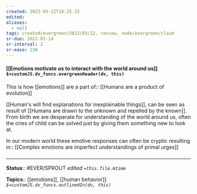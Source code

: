 ```yaml
---
created: 2022-03-12T10:25:15 
edited: 
aliases:
  - null
tags: created/evergreen/2022/03/12, review, node/evergreen/claim
sr-due: 2022-03-14
sr-interval: 2
sr-ease: 230
---
```


#### [[Emotions motivate us to interact with the world around us]] `$=customJS.dv_funcs.evergreenHeader(dv, this)`

This is how [[emotions]] are a 
part of:: [[Humans are a product of evolution]]

[[Human's will find explanations for inexplainable things]], can be seen as result of [[Humans are drawn to the unknown and repelled by the known]]. 
From birth we are desperate for understanding of the world around us, 
often the cries of child can be solved just by giving them something new to look at. 

In our modern world these emotive responses can often be cryptic 
resulting in:: [[Complex emotions are imperfect understandings of primal urges]]
### <hr class="footnote"/>

**Status**:: #EVER/SPROUT
*edited `=this.file.mtime`*

**Topics**:: [[emotions]], [[human behavior]]
*`$=customJS.dv_funcs.outlinedIn(dv, this)`*
